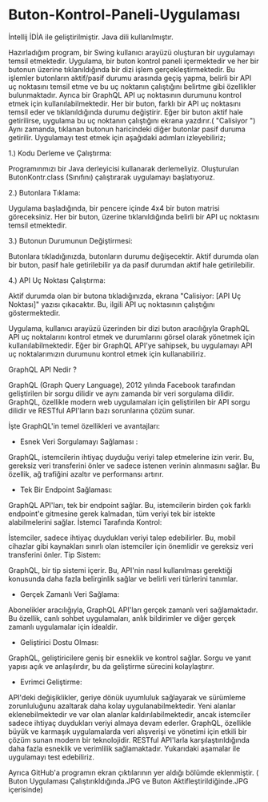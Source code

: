 # Buton-Kontrol-Paneli-Uygulaması
İntellij İDİA ile geliştirilmiştir. Java dili kullanılmıştır.

Hazırladığım program, bir Swing kullanıcı arayüzü oluşturan bir uygulamayı temsil etmektedir. Uygulama, bir buton kontrol paneli içermektedir ve 
her bir butonun üzerine tıklanıldığında bir dizi işlem gerçekleştirmektedir. Bu işlemler butonların aktif/pasif durumu arasında geçiş yapma, belirli bir API uç noktasını temsil etme ve bu uç noktanın çalıştığını belirtme gibi özellikler bulunmaktadır. Ayrıca bir GraphQL API uç noktasının durumunu kontrol etmek için kullanılabilmektedir. Her bir buton, farklı bir API uç noktasını temsil eder ve tıklanıldığında durumu değiştirir. Eğer bir buton aktif hale getirilirse, uygulama bu uç noktanın çalıştığını ekrana yazdırır.( "Calisiyor ") Aynı zamanda, tıklanan butonun haricindeki diğer butonlar pasif duruma getirilir. Uygulamayı test etmek için aşağıdaki adımları izleyebiliriz;

1.) Kodu Derleme ve Çalıştırma:

Programınmızı bir Java derleyicisi kullanarak derlemeliyiz.
Oluşturulan ButonKontr.class (Sınıfını) çalıştırarak uygulamayı başlatıyoruz.

2.) Butonlara Tıklama:

Uygulama başladığında, bir pencere içinde 4x4 bir buton matrisi göreceksiniz.
Her bir buton, üzerine tıklanıldığında belirli bir API uç noktasını temsil etmektedir.

3.) Butonun Durumunun Değiştirmesi:

Butonlara tıkladığınızda, butonların durumu değişecektir. Aktif durumda olan bir buton, pasif hale getirilebilir ya da pasif durumdan aktif hale getirilebilir.

4.) API Uç Noktası Çalıştırma:

Aktif durumda olan bir butona tıkladığınızda, ekrana "Calisiyor: [API Uç Noktası]" yazısı çıkacaktır. Bu, ilgili API uç noktasının çalıştığını göstermektedir.

Uygulama, kullanıcı arayüzü üzerinden bir dizi buton aracılığıyla GraphQL API uç noktalarını kontrol etmek ve durumlarını görsel olarak yönetmek için kullanılabilmektedir. Eğer bir GraphQL API'ye sahipsek, bu uygulamayı API uç noktalarımızın durumunu kontrol etmek için kullanabiliriz.

GraphQL API Nedir ? 

GraphQL (Graph Query Language), 2012 yılında Facebook tarafından geliştirilen bir sorgu dilidir ve aynı zamanda bir veri sorgulama dilidir. GraphQL, özellikle modern web uygulamaları için geliştirilen bir API sorgu dilidir ve RESTful API'ların bazı sorunlarına çözüm sunar.

İşte GraphQL'in temel özellikleri ve avantajları:

+ Esnek Veri Sorgulamayı Sağlaması :

GraphQL, istemcilerin ihtiyaç duyduğu veriyi talep etmelerine izin verir. Bu, gereksiz veri transferini önler ve sadece istenen verinin alınmasını sağlar. Bu özellik, ağ trafiğini azaltır ve performansı artırır.

+ Tek Bir Endpoint Sağlaması:

GraphQL API'ları, tek bir endpoint sağlar. Bu, istemcilerin birden çok farklı endpoint'e gitmesine gerek kalmadan, tüm veriyi tek bir istekte alabilmelerini sağlar.
İstemci Tarafında Kontrol:

İstemciler, sadece ihtiyaç duydukları veriyi talep edebilirler. Bu, mobil cihazlar gibi kaynakları sınırlı olan istemciler için önemlidir ve gereksiz veri transferini önler.
Tip Sistem:

GraphQL, bir tip sistemi içerir. Bu, API'nin nasıl kullanılması gerektiği konusunda daha fazla belirginlik sağlar ve belirli veri türlerini tanımlar.

+ Gerçek Zamanlı Veri Sağlama:

Abonelikler aracılığıyla, GraphQL API'ları gerçek zamanlı veri sağlamaktadır. Bu özellik, canlı sohbet uygulamaları, anlık bildirimler ve diğer gerçek zamanlı uygulamalar için idealdir.

+ Geliştirici Dostu Olması:

GraphQL, geliştiricilere geniş bir esneklik ve kontrol sağlar. Sorgu ve yanıt yapısı açık ve anlaşılırdır, bu da geliştirme sürecini kolaylaştırır.

+ Evrimci Geliştirme:

API'deki değişiklikler, geriye dönük uyumluluk sağlayarak ve sürümleme zorunluluğunu azaltarak daha kolay uygulanabilmektedir. Yeni alanlar eklenebilmektedir ve var olan alanlar kaldırılabilmektedir, ancak istemciler sadece ihtiyaç duydukları veriyi almaya devam ederler.
GraphQL, özellikle büyük ve karmaşık uygulamalarda veri alışverişi ve yönetimi için etkili bir çözüm sunan modern bir teknolojidir. RESTful API'larla karşılaştırıldığında daha fazla esneklik ve verimlilik sağlamaktadır.
Yukarıdaki aşamalar ile uygulamayı test edebiliriz.

Ayrıca GitHub'a programın ekran çıktılarının yer aldığı bölümde eklenmiştir. ( Buton Uygulaması Çalıştırıkldığında.JPG ve Buton Aktifleştirildiğinde.JPG içerisinde)
